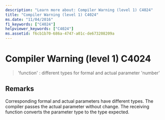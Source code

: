 ```yaml
---
description: "Learn more about: Compiler Warning (level 1) C4024"
title: "Compiler Warning (level 1) C4024"
ms.date: "11/04/2016"
f1_keywords: ["C4024"]
helpviewer_keywords: ["C4024"]
ms.assetid: f6cb1b70-686a-4747-a01c-de673208209a
---
```

# Compiler Warning (level 1) C4024

> 'function' : different types for formal and actual parameter 'number'

## Remarks

Corresponding formal and actual parameters have different types. The compiler passes the actual parameter without change. The receiving function converts the parameter type to the type expected.
